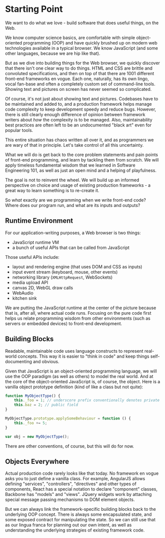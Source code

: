 # Starting Point

We want to do what we love - build software that does useful things, on the Web.

We know computer science basics, are comfortable with simple object-oriented programming (OOP) and have quickly brushed up on modern web technologies available in a typical browser. We know JavaScript (and some other languages, because we are hip like that).

But as we dive into building things for the Web browser, we quickly discover that there isn't one clear way to do things. HTML and CSS are brittle and convoluted specifications, and then on top of that there are 1001 different front-end frameworks en vogue. Each one, naturally, has its own lingo, vocal fan-base and often a completely custom set of command-line tools. Showing text and pictures on screen has never seemed so complicated.

Of course, it's not just about showing text and pictures. Codebases have to be maintained and added to, and a production framework helps manage code complexity to keep development speedy and reduce bugs. However, there is still clearly enough difference of opinion between framework writers about *how* the complexity is to be managed. Also, maintainability best practices are often left to be an undocumented "black art" even for popular tools.

This entire situation has chaos written all over it, and as programmers we are wary of that in principle. Let's take control of all this uncertainty.

What we will do is get back to the core problem statements and pain points of front-end programming, and learn by tackling them from scratch. We will apply timeless fundamental wisdom that we learned in Software Engineering 101, as well as just an open mind and a helping of playfulness.

The goal is not to reinvent the wheel. We will build up an informed perspective on choice and usage of existing production frameworks - a great way to learn something is to re-create it.

So *what* exactly are we programming when we write front-end code? Where does our program run, and what are its inputs and outputs?

## Runtime Environment

For our application-writing purposes, a Web browser is two things:

- JavaScript runtime VM
- a bunch of useful APIs that can be called from JavaScript

Those useful APIs include:

- layout and rendering engine (that uses DOM and CSS as inputs)
- input event stream (keyboard, mouse, other events)
- networking library (`XMLHttpRequest`, WebSockets)
- media upload API
- canvas 2D, WebGL draw calls
- WebAudio
- kitchen sink

We are putting the JavaScript runtime at the center of the picture because that is, after all, where actual code runs. Focusing on the pure code first helps us relate programming wisdom from other environments (such as servers or embedded devices) to front-end development.

## Building Blocks

Readable, maintainable code uses language constructs to represent real-world concepts. This way it is easier to "think in code" and keep things self-documenting and obvious.

Given that JavaScript is an object-oriented programming language, we will use the OOP paradigm (as well as others) to model the real world. And at the core of the object-oriented JavaScript is, of course, the object. Here is a vanilla object prototype definition (kind of like a class but not quite):

```js
function MyObjectType() {
    this._foo = 1; // underscore prefix conventionally denotes private state
    this.baz = 2; // public field
}

MyObjectType.prototype.applySomeBehaviour = function () {
    this._foo += 5;
}

var obj = new MyObjectType();
```

There are other conventions, of course, but this will do for now.

## Objects Everywhere

Actual production code rarely looks like that today. No framework en vogue asks you to just define a vanilla class. For example, AngularJS allows defining "services", "controllers", "directives" and other types of components, React has a special notation to declare "component" classes, Backbone has "models" and "views". JQuery widgets work by attaching special message passing mechanisms to DOM element objects.

But we can always link the framework-specific building blocks back to the underlying OOP concept. There is always some encapsulated state, and some exposed contract for manipulating the state. So we can still use that as our lingua franca for planning out our own intent, as well as understanding the underlying strategies of existing framework code.
